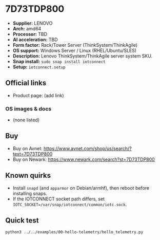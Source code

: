 # 7D73TDP800

- **Supplier:** LENOVO
- **Arch:** amd64
- **Processor:** TBD
- **AI acceleration:** TBD
- **Form factor:** Rack/Tower Server (ThinkSystem/ThinkAgile)
- **OS support:** Windows Server / Linux (RHEL/Ubuntu/SLES)
- **Description:** Lenovo ThinkSystem/ThinkAgile server system SKU.
- **Snap install:** `sudo snap install iotconnect`
- **Setup:** `iotconnect.setup`

## Official links
- Product page: (add link)

### OS images & docs
- (none listed)

## Buy
- Buy on Avnet: https://www.avnet.com/shop/us/search/?text=7D73TDP800
- Buy on Newark: https://www.newark.com/search?st=7D73TDP800

## Known quirks
- Install `snapd` (and `apparmor` on Debian/armhf), then reboot before installing snaps.
- If the IOTCONNECT socket path differs, set `IOTC_SOCKET=/var/snap/iotconnect/common/iotc.sock`.

## Quick test
```bash
python3 ../../examples/00-hello-telemetry/hello_telemetry.py
```
